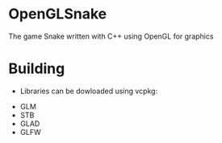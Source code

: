 # OpenGLSnake
The game Snake written with C++ using OpenGL for graphics

# Building
- Libraries can be dowloaded using vcpkg:
* GLM
* STB
* GLAD
* GLFW
